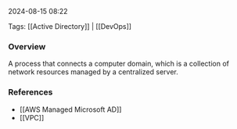 
2024-08-15 08:22

Tags: [[Active Directory]] | [[DevOps]]

### Overview
A process that connects a computer domain, which is a collection of network resources managed by a centralized server.

### References
- [[AWS Managed Microsoft AD]]
- [[VPC]]

